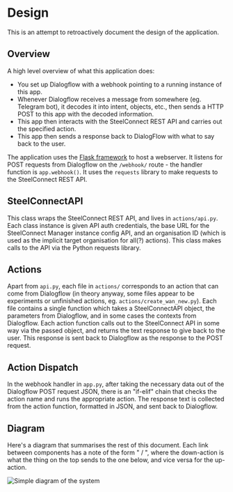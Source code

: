 # Design
This is an attempt to retroactively document the design of the application.

## Overview
A high level overview of what this application does:

- You set up Dialogflow with a webhook pointing to a running instance of this app.
- Whenever Dialogflow receives a message from somewhere (eg. Telegram bot), it decodes it into intent, objects, etc., then sends a HTTP POST to this app with the decoded information.
- This app then interacts with the SteelConnect REST API and carries out the specified action.
- This app then sends a response back to DialogFlow with what to say back to the user.

The application uses the [Flask framework](http://flask.pocoo.org/) to host a webserver. It listens for POST requests from Dialogflow on the `/webhook/` route - the handler function is `app.webhook()`. It uses the `requests` library to make requests to the SteelConnect REST API.

## SteelConnectAPI
This class wraps the SteelConnect REST API, and lives in `actions/api.py`. Each class instance is given API auth credentials, the base URL for the SteelConnect Manager instance config API, and an organisation ID (which is used as the implicit target organisation for all(?) actions). This class makes calls to the API via the Python requests library.

## Actions
Apart from `api.py`, each file in `actions/` corresponds to an action that can come from Dialogflow (in theory anyway, some files appear to be experiments or unfinished actions, eg. `actions/create_wan_new.py`). Each file contains a single function which takes a SteelConnectAPI object, the parameters from Dialogflow, and in some cases the contexts from Dialogflow. Each action function calls out to the SteelConnect API in some way via the passed object, and returns the text response to give back to the user. This response is sent back to Dialogflow as the response to the POST request.

## Action Dispatch
In the webhook handler in `app.py`, after taking the necessary data out of the Dialogflow POST request JSON, there is an "if-elif" chain that checks the action name and runs the appropriate action. The response text is collected from the action function, formatted in JSON, and sent back to Dialogflow.

## Diagram
Here's a diagram that summarises the rest of this document. Each link between components has a note of the form "<down-action> / <up-action>", where the down-action is what the thing on the top sends to the one below, and vice versa for the up-action.

![Simple diagram of the system](diagram.png) 